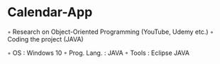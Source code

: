 # Calendar-App

◦	Research on Object-Oriented Programming (YouTube, Udemy etc.)
◦	Coding the project (JAVA)

◦	OS : Windows 10
◦	Prog. Lang. : JAVA
◦	Tools : Eclipse JAVA
